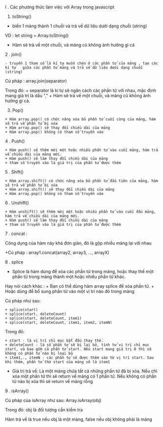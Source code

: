 I . Các phương thức làm việc với Array trong javascript

1.  toString()

 -  biến 1 mảng thành 1 chuỗi và trả về dữ liệu dưới dạng  chuỗi (string)

VD  : let string = Array.toString()

+ Hàm sẽ trả về một chuỗi, và mảng cũ không ảnh hưởng gì cả

2 .  join()

    - truyền 1 tham số là kí tự muốn chèn ở các phần tử của mảng , tạo các kí tự   giữa các phần tử mảng và trả về dữ liệu dưới dạng chuỗi (string)

Cú pháp : array.join(separator)

Trong đó:
    + separator là kí tự sẽ ngăn cách các phần tử với nhau, mặc định mang giá trị là dấu ","
    + Hàm sẽ trả về một chuỗi, và mảng cũ không ảnh hưởng gì cả.


3.   Pop()

    + Hàm array.pop() có chức năng xóa bỏ phần tử cuối cùng của mảng, hàm sẽ trả về phần tử bị xóa
    + Hàm array.pop() sẽ thay đổi chiều dài của mảng
    + Hàm array.pop() không có tham số truyền vào

4 .   Push()

    + Hàm push() sẽ thêm mới một hoặc nhiều phần tử vào cuối mảng, hàm trả về chiều dài của mảng mới.
    + Hàm push() sẽ làm thay đổi chiều dài của mảng
    + tham số truyền vào là giá trị của phần tử được thêm

5 .  Shift()

    + Hàm array.shift() có chức năng xóa bỏ phần tử đầu tiên của mảng, hàm sẽ trả về phần tử bị xóa
    + Hàm array.shift() sẽ thay đổi chiều dài của mảng
    + Hàm array.pop() không có tham số truyền vào

6  . Unshift()

    + Hàm unshift() sẽ thêm mới một hoặc nhiều phần tử vào cuối đầu mảng, hàm trả về chiều dài của mảng mới.
    + Hàm push() sẽ làm thay đổi chiều dài của mảng
    + tham số truyền vào là giá trị của phần tử được thêm

7 . concat :

Công dụng của hàm này khá đơn giản, đó là gộp nhiều mảng lại với nhau

+Cú pháp : array1.concat(array2, array3, ..., arrayX)

8 . splice 

+ Splice  là hàm dùng để xóa các phần tử trong mảng, hoặc thay thế một phần tử trong mảng thành một hoặc nhiều phần tử khác. 

Hay nói cách khác : 
    + Bạn có thể dùng hàm array splice để xóa phần tử.
    + Hoặc dùng để bổ sung phần tử vào một vị trí nào đó trong mảng

Cú pháp như sau:

    + splice(start)
    + splice(start, deleteCount)
    + splice(start, deleteCount, item1)
    + splice(start, deleteCount, item1, item2, itemN)

Trong đó:

    + start - là vị trí chỉ mục bắt đầu thay thế.
    + deleteCount - là số phần tử sẽ bị lại bỏ, tính tử vị trí chỉ mục start, và bao gồm cả phần tử start. Nếu start mang giá trị 0 thì sẽ không có phần tử nào bị loại bỏ
    + item1,., itemN - các phần tử sẽ được thêm vào từ vị trí start. Sau khi thêm, phần tử thứ start của mảng sẽ là item1


+ Giá trị trả về: Là một mảng chứa tất cả những phần tử đã bị xóa. Nếu chỉ xóa một phần tử thì sẽ return về mảng có 1 phần tử. Nếu không có phần tử nào bị xóa thì sẽ return về mảng rỗng


9 . isArray()

Cú pháp của isArray như sau: Array.isArray(obj)

Trong đó: obj là đối tượng cần kiểm tra

Hàm trả về là true nếu obj là một mảng, false nếu obj không phải là mảng

 




